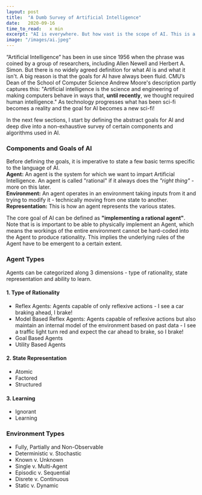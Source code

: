 ```yaml
---
layout: post
title:  "A Dumb Survey of Artificial Intelligence"
date:   2020-09-16
time_to_read:   x min
excerpt: "AI is everywhere. But how vast is the scope of AI. This is a living document that I plan to maintain as I explore this question..."
image: "/images/ai.jpeg"
---
```


“Artificial Intelligence” has been in use since 1956 when the phrase was coined by a group of researchers, including Allen Newell and Herbert A. Simon.
But there is no widely agreed definition for what AI is and what it isn't. A big reason is that the goals for AI have always been fluid. CMU’s Dean of the School of Computer Science Andrew Moore's description partly captures this: "Artificial intelligence is the science and engineering of making computers behave in ways that, <b>until recently</b>, we thought required human intelligence." As technology progresses what has been sci-fi becomes a reality and the goal for AI becomes a new sci-fi!

In the next few sections, I start by defining the abstract goals for AI and deep dive into a non-exhaustive survey of certain components and algorithms used in AI.   

### Components and Goals of AI

Before defining the goals, it is imperative to state a few basic terms specific to the language of AI.
<br>
<b>Agent:</b> An agent is the system for which we want to impart Artificial Intelligence. An agent is called "rational" if it always does the <i>"right thing"</i> - more on this later.
<br>
<b>Environment:</b> An agent operates in an environment taking inputs from it and trying to modify it - technically moving from one state to another.
<br>
<b>Representation:</b> This is how an agent represents the various states.  

The core goal of AI can be defined as <b>"implementing a rational agent"</b>. Note that is is important to be able to physically implement an Agent, which means the workings of the entire environment cannot be hard-coded into the Agent to produce rationality. This implies the underlying rules of the Agent have to be emergent to a certain extent.

### Agent Types

Agents can be categorized along 3 dimensions - type of rationality, state representation and ability to learn.


<h4>1. Type of Rationality</h4>
<ul>
  <li>Reflex Agents: Agents capable of only reflexive actions - I see a car braking ahead, I brake!</li>
  <li>Model Based Reflex Agents: Agents capable of reflexive actions but also maintain an internal model of the environment based on past data - I see a traffic light turn red and expect the car ahead to brake, so I brake!</li>
  <li>Goal Based Agents</li>
  <li>Utility Based Agents</li>
</ul>


<h4>2. State Representation</h4>
<ul>
  <li>Atomic</li>
  <li>Factored</li>
  <li>Structured</li>
</ul>


<h4>3. Learning</h4>
<ul>
  <li>Ignorant</li>
  <li>Learning</li>
</ul>

<h3>Environment Types</h3>
<ul>
  <li>Fully, Partially and Non-Observable</li>
  <li>Deterministic v. Stochastic</li>
  <li>Known v. Unknown</li>
  <li>Single v. Multi-Agent</li>
  <li>Episodic v. Sequential</li>
  <li>Disrete v. Continuous</li>
  <li>Static v. Dynamic</li>
</ul>
